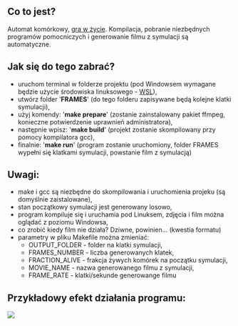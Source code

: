 ## Co to jest?
Automat komórkowy, [gra w życie](https://en.wikipedia.org/wiki/Conway%27s_Game_of_Life). Kompilacja, pobranie niezbędnych programów pomocniczych i generowanie filmu z symulacji są automatyczne.

## Jak się do tego zabrać?
- uruchom terminal w folderze projektu (pod Windowsem wymagane będzie użycie środowiska linuksowego - [WSL](https://docs.microsoft.com/en-us/windows/wsl/install)),
- utwórz folder '**FRAMES**' (do tego folderu zapisywane będą kolejne klatki symulacji),
- użyj komendy: '**make prepare**' (zostanie zainstalowany pakiet ffmpeg, konieczne potwierdzenie uprawnień administratora),
- następnie wpisz: '**make build**' (projekt zostanie skompilowany przy pomocy kompilatora gcc),
- finalnie: '**make run**' (program zostanie uruchomiony, folder FRAMES wypełni się klatkami symulacji, powstanie film z symulacją)

## Uwagi:
- make i gcc są niezbędne do skompilowania i uruchomienia projeku (są domyślnie zaistalowane),
- stan początkowy symulacji jest generowany losowo,
- program kompiluje się i uruchamia pod Linuksem, zdjęcia i film można oglądać z poziomu Windowsa,
- co zrobić kiedy film nie działa? Dziwne, powinien... (kwestia formatu)
- parametry w pliku Makefile można zmieniać:
    - OUTPUT_FOLDER - folder na klatki symulacji,
    - FRAMES_NUMBER - liczba generowanych klatek,
    - FRACTION_ALIVE - frakcja żywych komórek na początku symulacji,
    - MOVIE_NAME - nazwa generowanego filmu z symulacji,
    - FRAME_RATE - klatki/sekunde generowange filmu

## Przykładowy efekt działania programu:
![](https://github.com/Michal-Szczygiel/Game_of_life/blob/main/game_of_life.gif)
